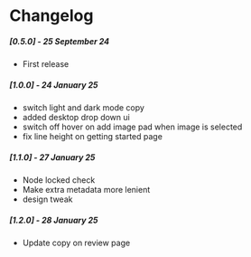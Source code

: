 # Changelog

##### [0.5.0] - 25 September 24

- First release

##### [1.0.0] - 24 January 25

- switch light and dark mode copy
- added desktop drop down ui 
- switch off hover on add image pad when image is selected
- fix line height on getting started page

##### [1.1.0] - 27 January 25

- Node locked check
- Make extra metadata more lenient
- design tweak

##### [1.2.0] - 28 January 25

- Update copy on review page
